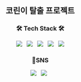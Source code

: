 <p align="center">
  <h2 align="center"> 코린이 탈출 프로젝트<br></h3>
</p>
<h3 align="center"><b>🛠 Tech Stack 🛠</b></h3>
<p align="center">
<img src="https://img.shields.io/badge/C-A8B9CC?style=flat-square&logo=c%2B%2B&logoColor=white"/></a> &nbsp 
<img src="https://img.shields.io/badge/C++-00599C?style=flat-square&logo=c%2B%2B&logoColor=white"/></a> &nbsp 
<img src="https://img.shields.io/badge/Pyhon-3776AB?style=flat-square&logo=python&logoColor=white"/></a> &nbsp
<img src="https://img.shields.io/badge/Java-007396?style=flat-square&logo=java&logoColor=white"/></a> &nbsp
<img src="https://img.shields.io/badge/Android-3DDC84?style=flat-square&logo=Android&logoColor=white"/></a>
</p>



<h3 align="center"><b>📌SNS </b></h3>
<p align="center">
<img src="https://img.shields.io/badge/Instargram-E4405F?style=flat-square&logo=instagram&logoColor=white"/></a> &nbsp
<img src="https://img.shields.io/badge/Blog-181717?style=flat-square&logo=github&logoColor=white"/></a> &nbsp

